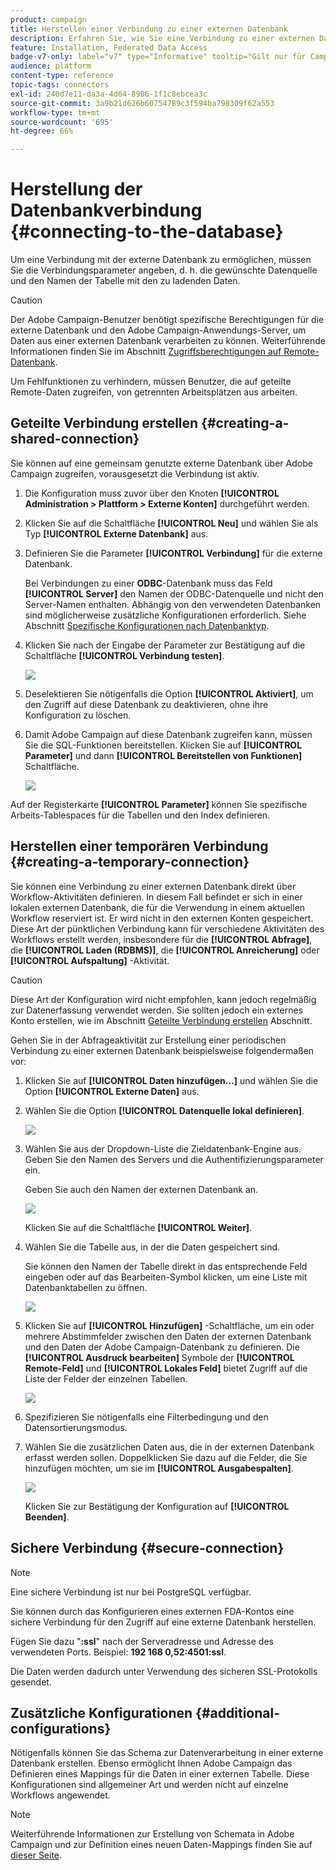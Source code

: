 ```yaml
---
product: campaign
title: Herstellen einer Verbindung zu einer externen Datenbank
description: Erfahren Sie, wie Sie eine Verbindung zu einer externen Datenbank herstellen.
feature: Installation, Federated Data Access
badge-v7-only: label="v7" type="Informative" tooltip="Gilt nur für Campaign Classic v7"
audience: platform
content-type: reference
topic-tags: connectors
exl-id: 240d7e11-da3a-4d64-8986-1f1c8ebcea3c
source-git-commit: 3a9b21d626b60754789c3f594ba798309f62a553
workflow-type: tm+mt
source-wordcount: '695'
ht-degree: 66%

---
```


# Herstellung der Datenbankverbindung {#connecting-to-the-database}



Um eine Verbindung mit der externe Datenbank zu ermöglichen, müssen Sie die Verbindungsparameter angeben, d. h. die gewünschte Datenquelle und den Namen der Tabelle mit den zu ladenden Daten.

>[!CAUTION]
>
>Der Adobe Campaign-Benutzer benötigt spezifische Berechtigungen für die externe Datenbank und den Adobe Campaign-Anwendungs-Server, um Daten aus einer externen Datenbank verarbeiten zu können. Weiterführende Informationen finden Sie im Abschnitt [Zugriffsberechtigungen auf Remote-Datenbank](../../installation/using/remote-database-access-rights.md).
>
>Um Fehlfunktionen zu verhindern, müssen Benutzer, die auf geteilte Remote-Daten zugreifen, von getrennten Arbeitsplätzen aus arbeiten.

## Geteilte Verbindung erstellen {#creating-a-shared-connection}

Sie können auf eine gemeinsam genutzte externe Datenbank über Adobe Campaign zugreifen, vorausgesetzt die Verbindung ist aktiv.

1. Die Konfiguration muss zuvor über den Knoten **[!UICONTROL Administration > Plattform > Externe Konten]** durchgeführt werden.
1. Klicken Sie auf die Schaltfläche **[!UICONTROL Neu]** und wählen Sie als Typ **[!UICONTROL Externe Datenbank]** aus.
1. Definieren Sie die Parameter **[!UICONTROL Verbindung]** für die externe Datenbank.

   Bei Verbindungen zu einer **ODBC**-Datenbank muss das Feld **[!UICONTROL Server]** den Namen der ODBC-Datenquelle und nicht den Server-Namen enthalten. Abhängig von den verwendeten Datenbanken sind möglicherweise zusätzliche Konfigurationen erforderlich. Siehe Abschnitt [Spezifische Konfigurationen nach Datenbanktyp](../../installation/using/configure-fda.md).

1. Klicken Sie nach der Eingabe der Parameter zur Bestätigung auf die Schaltfläche **[!UICONTROL Verbindung testen]**.

   ![](assets/wf-external-account-create.png)

1. Deselektieren Sie nötigenfalls die Option **[!UICONTROL Aktiviert]**, um den Zugriff auf diese Datenbank zu deaktivieren, ohne ihre Konfiguration zu löschen.
1. Damit Adobe Campaign auf diese Datenbank zugreifen kann, müssen Sie die SQL-Funktionen bereitstellen. Klicken Sie auf **[!UICONTROL Parameter]** und dann **[!UICONTROL Bereitstellen von Funktionen]** Schaltfläche.

   ![](assets/wf-external-account-functions.png)

Auf der Registerkarte **[!UICONTROL Parameter]** können Sie spezifische Arbeits-Tablespaces für die Tabellen und den Index definieren.

## Herstellen einer temporären Verbindung {#creating-a-temporary-connection}

Sie können eine Verbindung zu einer externen Datenbank direkt über Workflow-Aktivitäten definieren. In diesem Fall befindet er sich in einer lokalen externen Datenbank, die für die Verwendung in einem aktuellen Workflow reserviert ist. Er wird nicht in den externen Konten gespeichert. Diese Art der pünktlichen Verbindung kann für verschiedene Aktivitäten des Workflows erstellt werden, insbesondere für die **[!UICONTROL Abfrage]**, die **[!UICONTROL Laden (RDBMS)]**, die **[!UICONTROL Anreicherung]** oder **[!UICONTROL Aufspaltung]** -Aktivität.

>[!CAUTION]
>
>Diese Art der Konfiguration wird nicht empfohlen, kann jedoch regelmäßig zur Datenerfassung verwendet werden. Sie sollten jedoch ein externes Konto erstellen, wie im Abschnitt [Geteilte Verbindung erstellen](#creating-a-shared-connection) Abschnitt.

Gehen Sie in der Abfrageaktivität zur Erstellung einer periodischen Verbindung zu einer externen Datenbank beispielsweise folgendermaßen vor:

1. Klicken Sie auf **[!UICONTROL Daten hinzufügen...]** und wählen Sie die Option **[!UICONTROL Externe Daten]** aus.
1. Wählen Sie die Option **[!UICONTROL Datenquelle lokal definieren]**.

   ![](assets/wf_add_data_local_external_data.png)

1. Wählen Sie aus der Dropdown-Liste die Zieldatenbank-Engine aus. Geben Sie den Namen des Servers und die Authentifizierungsparameter ein.

   Geben Sie auch den Namen der externen Datenbank an.

   ![](assets/wf_add_data_local_external_data_param.png)

   Klicken Sie auf die Schaltfläche **[!UICONTROL Weiter]**.

1. Wählen Sie die Tabelle aus, in der die Daten gespeichert sind.

   Sie können den Namen der Tabelle direkt in das entsprechende Feld eingeben oder auf das Bearbeiten-Symbol klicken, um eine Liste mit Datenbanktabellen zu öffnen.

   ![](assets/wf_add_data_local_external_data_select_table.png)

1. Klicken Sie auf **[!UICONTROL Hinzufügen]** -Schaltfläche, um ein oder mehrere Abstimmfelder zwischen den Daten der externen Datenbank und den Daten der Adobe Campaign-Datenbank zu definieren. Die **[!UICONTROL Ausdruck bearbeiten]** Symbole der **[!UICONTROL Remote-Feld]** und **[!UICONTROL Lokales Feld]** bietet Zugriff auf die Liste der Felder der einzelnen Tabellen.

   ![](assets/wf_add_data_local_external_data_join.png)

1. Spezifizieren Sie nötigenfalls eine Filterbedingung und den Datensortierungsmodus.
1. Wählen Sie die zusätzlichen Daten aus, die in der externen Datenbank erfasst werden sollen. Doppelklicken Sie dazu auf die Felder, die Sie hinzufügen möchten, um sie im **[!UICONTROL Ausgabespalten]**.

   ![](assets/wf_add_data_local_external_data_select.png)

   Klicken Sie zur Bestätigung der Konfiguration auf **[!UICONTROL Beenden]**.

## Sichere Verbindung {#secure-connection}

>[!NOTE]
>
>Eine sichere Verbindung ist nur bei PostgreSQL verfügbar.

Sie können durch das Konfigurieren eines externen FDA-Kontos eine sichere Verbindung für den Zugriff auf eine externe Datenbank herstellen.

Fügen Sie dazu &quot;**:ssl**&quot; nach der Serveradresse und Adresse des verwendeten Ports. Beispiel: **192 168 0,52:4501:ssl**.

Die Daten werden dadurch unter Verwendung des sicheren SSL-Protokolls gesendet.

## Zusätzliche Konfigurationen {#additional-configurations}

Nötigenfalls können Sie das Schema zur Datenverarbeitung in einer externe Datenbank erstellen. Ebenso ermöglicht Ihnen Adobe Campaign das Definieren eines Mappings für die Daten in einer externen Tabelle. Diese Konfigurationen sind allgemeiner Art und werden nicht auf einzelne Workflows angewendet.

>[!NOTE]
>
>Weiterführende Informationen zur Erstellung von Schemata in Adobe Campaign und zur Definition eines neuen Daten-Mappings finden Sie auf [dieser Seite](../../configuration/using/about-schema-edition.md).
